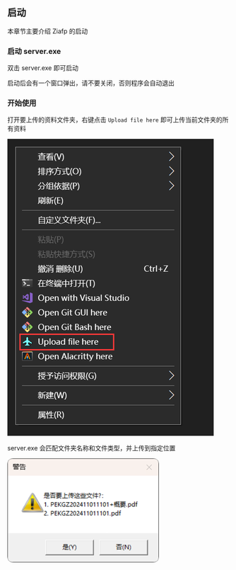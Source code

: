 ## 启动

本章节主要介绍 Ziafp 的启动

### 启动 server.exe

双击 server.exe 即可启动

启动后会有一个窗口弹出，请不要关闭，否则程序会自动退出

### 开始使用

打开要上传的资料文件夹，右键点击 `Upload file here` 即可上传当前文件夹的所有资料

![Upload file here](image-8.png)  

server.exe 会匹配文件夹名称和文件类型，并上传到指定位置

![Upload Confirmation](image-9.png)
